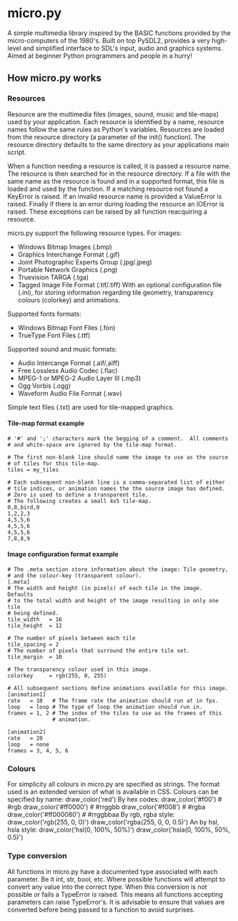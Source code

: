 micro.py
========

A simple multimedia library inspired by the BASIC functions provided by
the micro-computers of the 1980's.  Built on top PySDL2, provides a very
high-level and simplified interface to SDL's input, audio and graphics 
systems.  Aimed at beginner Python programmers and people in a hurry!


How micro.py works
------------------


### Resources


Resource are the multimedia files (images, sound, music and tile-maps)
used by your application.  Each resource is identified by a name, resource
names follow the same rules as Python's variables.  Resources are loaded 
from the resource directory (a parameter of the init() function).  The 
resource directory defaults to the same directory as your applications 
main script. 

When a function needing a resource is called, it is passed a resource name.
The resource is then searched for in the resource directory.  If a file 
with the same name as the resource is found and in a supported format, this
file is loaded and used by the function.  If a matching resource not found 
a KeyError is raised.  If an invalid resource name is provided a ValueError
is raised.  Finally if there is an error during loading the resource an 
IOError is raised.  These exceptions can be raised by all function 
reacquiring a resource.

micro.py support the following resource types.  For images:
 *  Windows Bitmap Images (.bmp)
 *  Graphics Interchange Format (.gif)
 *  Joint Photographic Experts Group (.jpg/.jpeg)
 *  Portable Network Graphics (.png)
 *  Truevision TARGA (.tga)
 *  Tagged Image File Format (.tif/.tiff)
With an optional configuration file (.ini), for storing information 
regarding tile geometry, transparency colours (colorkey) and animations.

Supported fonts formats:
 *  Windows Bitmap Font Files (.fon)
 *  TrueType Font Files (.ttf)
 
Supported sound and music formats:
 *  Audio Intercange Format (.aif/,aiff)
 *  Free Lossless Audio Codec (.flac)
 *  MPEG-1 or MPEG-2 Audio Layer III (.mp3)
 *  Ogg Vorbis (.ogg)
 *  Waveform Audio File Format (.wav)
 
Simple text files (.txt) are used for tile-mapped graphics.


#### Tile-map format example

    # '#' and ';' characters mark the begging of a comment.  All comments
    # and white-space are ignored by the tile-map format.
    
    # The first non-blank line should name the image to use as the source
    # of tiles for this tile-map.
    tiles = my_tiles
    
    # Each subsequent non-blank line is a comma-separated list of either
    # tile indices, or animation names the the source image has defined.
    # Zero is used to define a transparent tile.
    # The following creates a small 4x5 tile-map.
    0,0,bird,0
    1,2,2,3
    4,5,5,6
    4,5,5,6
    4,5,5,6
    7,8,8,9
    
	
#### Image configuration format example

    # The .meta section store information about the image: Tile geometry,
    # and the colour-key (transparent colour).
    [.meta]
    # The width and height (in pixels) of each tile in the image.  Defaults
    # to the total width and height of the image resulting in only one tile
    # being defined.
    tile_width   = 16
    tile_height  = 12
    
    # The number of pixels between each tile
    tile_spacing = 2
    # The number of pixels that surround the entire tile set.
    tile_margin  = 10
    
    # The transparency colour used in this image.
    colorkey     = rgb(255, 0, 255)
    
    # All subsequent sections define animations available for this image.
    [animation1]
    rate   = 10   # The frame rate the animation should run at in fps.
    loop   = loop # The type of loop the animation should run in.
    frames = 1, 2 # The index of the tiles to use as the frames of this 
                  # animation.
    
    [animation2]
    rate   = 20
    loop   = none
    frames = 3, 4, 5, 6
    
	
### Colours

For simplicity all colours in micro.py are specified as strings.  The 
format used is an extended version of what is available in CSS.  Colours
can be specified by name:
    draw_color('red')
By hex codes:
    draw_color('#f00')       # #rgb
    draw_color('#ff0000')    # #rrggbb
    draw_color('#f008')      # #rgba
    draw_color('#ff000080')  # #rrggbbaa
By rgb, rgba style:
    draw_color('rgb(255, 0, 0)')
    draw_color('rgba(255, 0, 0, 0.5)')
An by hsl, hsla style:
    draw_color('hsl(0, 100%, 50%)')
    draw_color('hsla(0, 100%, 50%, 0.5)')
    
	
### Type conversion

All functions in micro.py have a documented type associated with each 
parameter.  Be it int, str, bool, etc.  Where possible functions will 
attempt to convert any value into the correct type.  When this conversion 
is not possible or fails a TypeError is raised.  This means all functions
accepting parameters can raise TypeError's.  It is advisable to ensure 
that values are converted before being passed to a function to avoid 
surprises.

